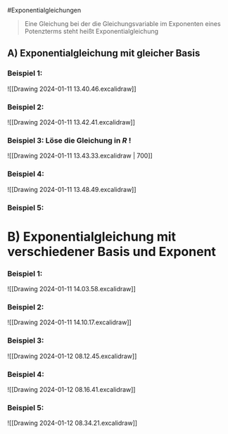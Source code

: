#Exponentialgleichungen
>Eine Gleichung bei der die Gleichungsvariable im Exponenten eines Potenzterms steht heißt Exponentialgleichung

## A) Exponentialgleichung mit gleicher Basis
### Beispiel 1:
![[Drawing 2024-01-11 13.40.46.excalidraw]]
### Beispiel 2:
![[Drawing 2024-01-11 13.42.41.excalidraw]]
### Beispiel 3: Löse die Gleichung in $R$ !
![[Drawing 2024-01-11 13.43.33.excalidraw | 700]]
### Beispiel 4:
![[Drawing 2024-01-11 13.48.49.excalidraw]]
### Beispiel 5:
# B) Exponentialgleichung mit verschiedener Basis und Exponent
### Beispiel 1:
![[Drawing 2024-01-11 14.03.58.excalidraw]]
### Beispiel 2:
![[Drawing 2024-01-11 14.10.17.excalidraw]]

### Beispiel 3:
![[Drawing 2024-01-12 08.12.45.excalidraw]]

### Beispiel 4:
![[Drawing 2024-01-12 08.16.41.excalidraw]]
### Beispiel 5:
![[Drawing 2024-01-12 08.34.21.excalidraw]]
